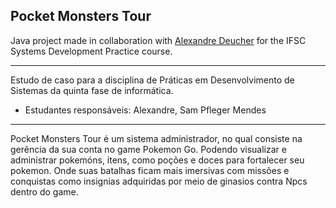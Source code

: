 **Pocket Monsters Tour**
--
Java project made in collaboration with  [Alexandre Deucher](https://github.com/AlexandreDeucher) for the IFSC Systems Development Practice course.

---
 Estudo de caso para a disciplina de Práticas em Desenvolvimento de Sistemas da quinta fase de informática.
- Estudantes responsáveis: Alexandre, Sam Pfleger Mendes
---

Pocket Monsters Tour é um sistema administrador, no qual consiste na gerência da sua conta no game Pokemon Go. Podendo visualizar e administrar pokemóns, itens, como poções e doces para fortalecer seu pokemon. Onde suas batalhas ficam mais imersivas com missões e conquistas como insignias adquiridas por meio de ginasios contra Npcs dentro do game.
